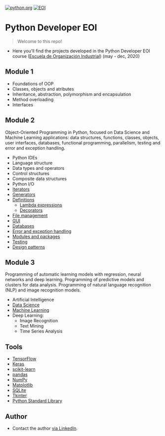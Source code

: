<a href="https://www.python.org/"><img src="https://www.python.org/static/img/python-logo.png" title="python.org" alt="python.org"></a>
<a href="https://www.eoi.es/sites/default/files/logo-eoi.png"><img src="https://www.eoi.es/sites/default/files/logo-eoi.png" title="EOI" alt="EOI"></a>
# Python Developer EOI

> Welcome to this repo!

- Here you'll find the projects developed in the Python Developer EOI course (<a href="https://www.eoi.es/es">Escuela de Organización Industrial</a>) (may - dec, 2020)

## Module 1
- Foundations of OOP
- Classes, objects and atributes
- Inheritance, abstraction, polymorphism and encapsulation
- Method overloading
- Interfaces

## Module 2
Object-Oriented Programming in Python, focused on Data Science and Machine Learning applications: data structures, functions, classes, objects, user interfaces, databases, functional programming, parallelism, testing and error and exception handling.
- Python IDEs
- Language structure
- Data types and operators
- Control structures
- Composite data structures
- Python I/O
- <a href="https://github.com/josecervan/Python-Developer-EOI/tree/master/module2/iterators">Iterators</a>
- <a href="https://github.com/josecervan/Python-Developer-EOI/tree/master/module2/generators">Generators</a>
- <a href="https://github.com/josecervan/Python-Developer-EOI/tree/master/module2/definitions">Definitions</a>
  - <a href="https://github.com/josecervan/Python-Developer-EOI/tree/master/module2/lambda_funcs">Lambda expressions</a>
  - <a href="https://github.com/josecervan/Python-Developer-EOI/tree/master/module2/decorator_funcs">Decorators</a>
- <a href="https://github.com/josecervan/Python-Developer-EOI/blob/master/module2/exam/fix_csv.py">File management</a>
- <a href="https://github.com/josecervan/Python-Developer-EOI/tree/master/module2/challenges/6_pynet">GUI</a>
- <a href="https://github.com/josecervan/Python-Developer-EOI/tree/master/module2/challenges/6_pynet">Databases</a>
- <a href="https://github.com/josecervan/Python-Developer-EOI/tree/master/module2/exceptions">Error and exception handling</a>
- <a href="https://github.com/josecervan/Korean-Name-Generator">Modules and packages</a>
- <a href="https://github.com/josecervan/Python-Developer-EOI/tree/master/module2/testing">Testing</a>
- <a href="https://github.com/josecervan/Python-Developer-EOI/tree/master/module2/design_patterns">Design patterns</a>

## Module 3
Programming of automatic learning models with regression, neural networks and deep learning.
Programming of predictive models and clusters for data analysis.
Programming of natural language recognition (NLP) and image recognition models.
- Artificial Intelligence
- <a href="https://github.com/josecervan/Python-Developer-EOI/tree/master/module3/data-science">Data Science</a>
- <a href="https://github.com/josecervan/Python-Developer-EOI/tree/master/module3/machine-learning">Machine Learning</a> 
- Deep Learning:
  - Image Recognition
  - Text Mining
  - Time Series Analysis
  
## Tools
- <a href="https://www.tensorflow.org/">TensorFlow</a>
- <a href="https://keras.io/">Keras</a>
- <a href="https://scikit-learn.org/">scikit-learn</a>
- <a href="https://pandas.pydata.org/">pandas</a>
- <a href="https://numpy.org/">NumPy</a>
- <a href="https://matplotlib.org/">Matplotlib</a>
- <a href="https://www.sqlite.org/index.html">SQLite</a>
- <a href="https://docs.python.org/3/library/tkinter.html">Tkinter</a>
- <a href="https://docs.python.org/3/library/">Python Standard Library</a>
  
## Author
- Contact the author <a target="_blank" rel="noopener noreferrer" href="https://www.linkedin.com/in/cervan/"> via LinkedIn</a>.
